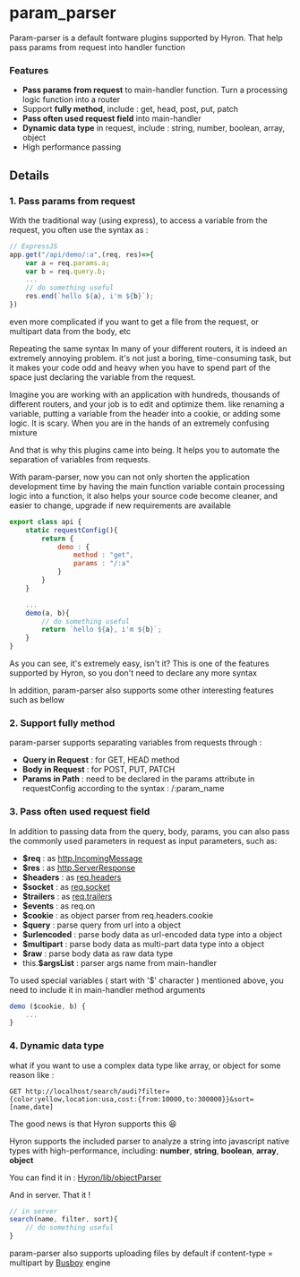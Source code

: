 # param\_parser

Param-parser is a default fontware plugins supported by Hyron. That help pass params from request into handler function

### Features

* **Pass params from request** to main-handler function. Turn a processing logic function into a router
* Support **fully method**, include : get, head, post, put, patch
* **Pass often used request field** into main-handler
* **Dynamic data type** in request, include : string, number, boolean, array, object
* High performance passing

## Details

### 1. Pass params from request

With the traditional way \(using express\), to access a variable from the request, you often use the syntax as :

```javascript
// ExpressJS
app.get("/api/demo/:a",(req, res)=>{
    var a = req.params.a;
    var b = req.query.b;
    ...
    // do something useful
    res.end(`hello ${a}, i'm ${b}`);
})
```

even more complicated if you want to get a file from the request, or multipart data from the body, etc

Repeating the same syntax In many of your different routers, it is indeed an extremely annoying problem. it's not just a boring, time-consuming task, but it makes your code odd and heavy when you have to spend part of the space just declaring the variable from the request.

Imagine you are working with an application with hundreds, thousands of different routers, and your job is to edit and optimize them. like renaming a variable, putting a variable from the header into a cookie, or adding some logic. It is scary. When you are in the hands of an extremely confusing mixture

And that is why this plugins came into being. It helps you to automate the separation of variables from requests.

With param-parser, now you can not only shorten the application development time by having the main function variable contain processing logic into a function, it also helps your source code become cleaner, and easier to change, upgrade if new requirements are available

```javascript
export class api {
    static requestConfig(){
        return {
            demo : {
                method : "get",
                params : "/:a"
            }
        }
    }

    ...
    demo(a, b){
        // do something useful
        return `hello ${a}, i'm ${b}`;
    }
}
```

As you can see, it's extremely easy, isn't it? This is one of the features supported by Hyron, so you don't need to declare any more syntax

In addition, param-parser also supports some other interesting features such as bellow

### 2. Support fully method

param-parser supports separating variables from requests through :

* **Query in Request** : for GET, HEAD method
* **Body in Request** : for POST, PUT, PATCH
* **Params in Path** : need to be declared in the params attribute in requestConfig according to the syntax : /:param\_name

### 3. Pass often used request field

In addition to passing data from the query, body, params, you can also pass the commonly used parameters in request as input parameters, such as:

* **$req** : as [http.IncomingMessage](https://nodejs.org/api/http.html#http_class_http_incomingmessage)
* **$res** : as [http.ServerResponse](https://nodejs.org/api/http.html#http_class_http_serverresponse)
* **$headers** : as [req.headers](https://nodejs.org/api/http.html#http_message_headers)
* **$socket** : as [req.socket](https://nodejs.org/api/http.html#http_message_socket)
* **$trailers** : as [req.trailers](https://nodejs.org/api/http.html#http_message_trailers)
* **$events** : as req.on
* **$cookie** : as object parser from req.headers.cookie
* **$query** : parse query from url into a object
* **$urlencoded** : parse body data as url-encoded data type into a object
* **$multipart** : parse body data as multi-part data type into a object
* **$raw** : parse body data as raw data type
* this.**$argsList** : parser args name from main-handler

To used special variables \( start with '$' character \) mentioned above, you need to include it in main-handler method arguments

```javascript
demo ($cookie, b) {
    ...
}
```

### 4. Dynamic data type

what if you want to use a complex data type like array, or object for some reason like :

```http
GET http://localhost/search/audi?filter={color:yellow,location:usa,cost:{from:10000,to:300000}}&sort=[name,date]
```

The good news is that Hyron supports this 😆

Hyron supports the included parser to analyze a string into javascript native types with high-performance, including: **number**, **string**, **boolean**, **array**, **object**

You can find it in : [Hyron/lib/objectParser](https://github.com/Hyron-group/Hyron/blob/master/lib/objectParser.js)

And in server. That it !

```javascript
// in server
search(name, filter, sort){
    // do something useful
}
```

param-parser also supports uploading files by default if content-type = multipart by [Busboy](https://www.npmjs.com/package/busboy) engine

